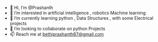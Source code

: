 - 👋 Hi, I’m @Prashanth
- 👀 I’m interested in artificial intelligence , robotics Machine learning 
- 🌱 I’m currently learning python , Data Structures , with some Electrical projects  
- 💞️ I’m looking to collaborate on python Projects  
- 📫 Reach me at bethiprashanth87@gmail.com


